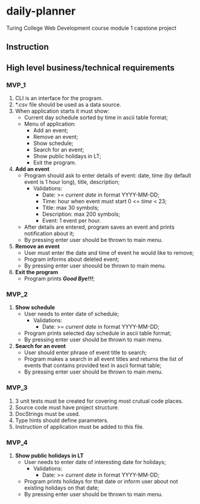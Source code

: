 # daily-planner
Turing College Web Development course module 1 capstone project

## Instruction

## High level business/technical requirements
### MVP_1
1. CLI is an interface for the program.
2. *.csv file should be used as a data source.
3. When application starts it must show:
   - Current day schedule sorted by time in ascii table format;
   - Menu of application:
     - Add an event;
     - Remove an event;
     - Show schedule;
     - Search for an event;
     - Show public holidays in LT;
     - Exit the program.
4. **Add an event**
   - Program should ask to enter details of event: date, time (by default event is 1 hour long), title, description;
     - Validations:
       - Date: >= _current date_ in format YYYY-MM-DD;
       - Time: hour when event must start 0 <= _time_ < 23;
       - Title: max 30 symbols;
       - Description: max 200 symbols;
       - Event: 1 event per hour.
   - After details are entered, program saves an event and prints notification about it;
   - By pressing enter user should be thrown to main menu.
5. **Remove an event**
   - User must enter the date and time of event he would like to remove;
   - Program informs about deleted event;
   - By pressing enter user shoould be thrown to main menu.
7. **Exit the program**
   - Program prints **_Good Bye!!!_**;

### MVP_2
1. **Show schedule**
   - User needs to enter date of schedule;
     - Validations:
       - Date: >= _current date_ in format YYYY-MM-DD;
   - Program prints selected day schedule in ascii table format;
   - By pressing enter user should be thrown to main menu.
2. **Search for an event**
   - User should enter phrase of event title to search;
   - Program makes a search in all event titles and returns the list of events that contains provided text in ascii format table;
   - By pressing enter user should be thrown to main menu.

### MVP_3
1. 3 unit tests must be created for covering most crutual code places.
2. Source code must have project structure.
3. DocStrings must be used.
4. Type hints should define parameters.
5. Instruction of application must be added to this file.

### MVP_4
1. **Show public holidays in LT**
   - User needs to enter date of interesting date for holidays;
     - Validations:
       - Date: >= _current date_ in format YYYY-MM-DD;
   - Program prints holidays for that date or inform user about not existing holidays on that date;
   - By pressing enter user should be thrown to main menu.
